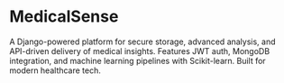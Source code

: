 # MedicalSense
A Django-powered platform for secure storage, advanced analysis, and API-driven delivery of medical insights. Features JWT auth, MongoDB integration, and machine learning pipelines with Scikit-learn. Built for modern healthcare tech.
